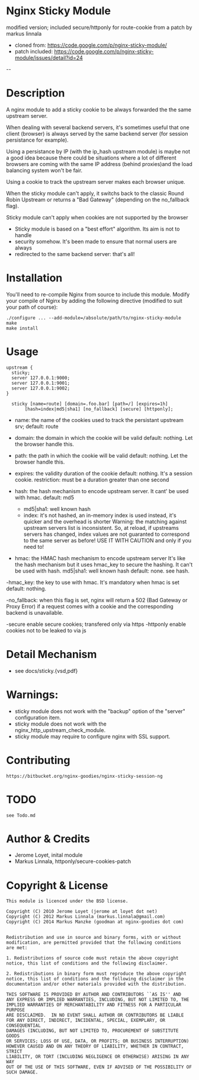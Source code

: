 # Nginx Sticky Module 

modified version; included secure/httponly for route-cookie
from a patch by markus linnala

- cloned from: https://code.google.com/p/nginx-sticky-module/
- patch included: https://code.google.com/p/nginx-sticky-module/issues/detail?id=24



--

# Description

A nginx module to add a sticky cookie to be always forwarded the the same
upstream server.

When dealing with several backend servers, it's sometimes useful that one
client (browser) is always served by the same backend server
(for session persistance for example).

Using a persistance by IP (with the ip_hash upstream module) is maybe not
a good idea because there could be situations where a lot of different
browsers are coming with the same IP address (behind proxies)and the load
balancing system won't be fair.

Using a cookie to track the upstream server makes each browser unique.

When the sticky module can't apply, it switchs back to the classic Round Robin
Upstream or returns a "Bad Gateway" (depending on the no_fallback flag).

Sticky module can't apply when cookies are not supported by the browser

* Sticky module is based on a "best effort" algorithm. Its aim is not to handle
* security somehow. It's been made to ensure that normal users are always
* redirected to the same  backend server: that's all!

# Installation

You'll need to re-compile Nginx from source to include this module.
Modify your compile of Nginx by adding the following directive
(modified to suit your path of course):

    ./configure ... --add-module=/absolute/path/to/nginx-sticky-module
    make
    make install

# Usage

    upstream {
      sticky;
      server 127.0.0.1:9000;
      server 127.0.0.1:9001;
      server 127.0.0.1:9002;
    }

	  sticky [name=route] [domain=.foo.bar] [path=/] [expires=1h] 
           [hash=index|md5|sha1] [no_fallback] [secure] [httponly];
  
  
- name:    the name of the cookies used to track the persistant upstream srv; 
  default: route

- domain:  the domain in which the cookie will be valid
  default: nothing. Let the browser handle this.

- path:    the path in which the cookie will be valid
  default: nothing. Let the browser handle this.

- expires: the validity duration of the cookie
  default: nothing. It's a session cookie.
  restriction: must be a duration greater than one second

- hash:    the hash mechanism to encode upstream server. It cant' be used with hmac.
  default: md5

  - md5|sha1: well known hash
  - index:    it's not hashed, an in-memory index is used instead, it's quicker and the overhead is shorter
    Warning: the matching against upstream servers list
    is inconsistent. So, at reload, if upstreams servers
    has changed, index values are not guaranted to
    correspond to the same server as before!
    USE IT WITH CAUTION and only if you need to!
 
- hmac:    the HMAC hash mechanism to encode upstream server
    It's like the hash mechanism but it uses hmac_key
    to secure the hashing. It can't be used with hash.
    md5|sha1: well known hash
    default: none. see hash.

-hmac_key: the key to use with hmac. It's mandatory when hmac is set
           default: nothing.

-no_fallback: when this flag is set, nginx will return a 502 (Bad Gateway or
              Proxy Error) if a request comes with a cookie and the
              corresponding backend is unavailable.

-secure    enable secure cookies; transfered only via https
-httponly  enable cookies not to be leaked to via js


# Detail Mechanism

- see docs/sticky.{vsd,pdf}	

# Warnings:

- sticky module does not work with the "backup" option of the "server" configuration item.
- sticky module does not work with the nginx_http_upstream_check_module.
- sticky module may require to configure nginx with SSL support.


# Contributing
	https://bitbucket.org/nginx-goodies/nginx-sticky-session-ng

# TODO
	see Todo.md
  
# Author & Credits

- Jerome Loyet, inital module
- Markus Linnala, httponly/secure-cookies-patch

# Copyright & License

    This module is licenced under the BSD license.
  
    Copyright (C) 2010 Jerome Loyet (jerome at loyet dot net)
    Copyright (C) 2012 Markus Linnala (markus.linnala@gmail.com)
    Copyright (C) 2014 Markus Manzke (goodman at nginx-goodies dot com)

  
    Redistribution and use in source and binary forms, with or without
    modification, are permitted provided that the following conditions
    are met:
  
    1. Redistributions of source code must retain the above copyright
    notice, this list of conditions and the following disclaimer.
  
    2. Redistributions in binary form must reproduce the above copyright
    notice, this list of conditions and the following disclaimer in the
    documentation and/or other materials provided with the distribution.
  
    THIS SOFTWARE IS PROVIDED BY AUTHOR AND CONTRIBUTORS ``AS IS'' AND
    ANY EXPRESS OR IMPLIED WARRANTIES, INCLUDING, BUT NOT LIMITED TO, THE
    IMPLIED WARRANTIES OF MERCHANTABILITY AND FITNESS FOR A PARTICULAR PURPOSE
    ARE DISCLAIMED.  IN NO EVENT SHALL AUTHOR OR CONTRIBUTORS BE LIABLE
    FOR ANY DIRECT, INDIRECT, INCIDENTAL, SPECIAL, EXEMPLARY, OR CONSEQUENTIAL
    DAMAGES (INCLUDING, BUT NOT LIMITED TO, PROCUREMENT OF SUBSTITUTE GOODS
    OR SERVICES; LOSS OF USE, DATA, OR PROFITS; OR BUSINESS INTERRUPTION)
    HOWEVER CAUSED AND ON ANY THEORY OF LIABILITY, WHETHER IN CONTRACT, STRICT
    LIABILITY, OR TORT (INCLUDING NEGLIGENCE OR OTHERWISE) ARISING IN ANY WAY
    OUT OF THE USE OF THIS SOFTWARE, EVEN IF ADVISED OF THE POSSIBILITY OF
    SUCH DAMAGE.
  
